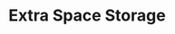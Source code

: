 ---
title: "Extra Space Storage"
url: /killeen/extra-space-storage-thayer-drive/
shop: storage rental
---